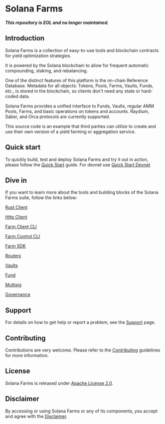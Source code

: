 # Solana Farms

**_This repository is EOL and no longer maintained._**

## Introduction

Solana Farms is a collection of easy-to-use tools and blockchain contracts for yield optimization strategies.

It is powered by the Solana blockchain to allow for frequent automatic compounding, staking, and rebalancing.

One of the distinct features of this platform is the on-chain Reference Database. Metadata for all objects: Tokens, Pools, Farms, Vaults, Funds, etc., is stored in the blockchain, so clients don't need any state or hard-coded data.

Solana Farms provides a unified interface to Funds, Vaults, regular AMM Pools, Farms, and basic operations on tokens and accounts. Raydium, Saber, and Orca protocols are currently supported.

This source code is an example that third parties can utilize to create and use their own version of a yield farming or aggregation service.

## Quick start

To quickly build, test and deploy Solana Farms and try it out in action, please follow the [Quick Start](https://github.com/solana-labs/farms/blob/master/docs/quick_start.md) guide.
For devnet use [Quick Start Devnet](https://github.com/solana-labs/farms/blob/master/docs/quick_start_devnet.md)

## Dive in

If you want to learn more about the tools and building blocks of the Solana Farms suite, follow the links below:

[Rust Client](https://github.com/solana-labs/farms/blob/master/docs/rust_client.md)

[Http Client](https://github.com/solana-labs/farms/blob/master/docs/http_client.md)

[Farm Client CLI](https://github.com/solana-labs/farms/blob/master/docs/farm_client_cli.md)

[Farm Control CLI](https://github.com/solana-labs/farms/blob/master/docs/farm_ctrl_cli.md)

[Farm SDK](https://github.com/solana-labs/farms/blob/master/docs/sdk.md)

[Routers](https://github.com/solana-labs/farms/blob/master/docs/routers.md)

[Vaults](https://github.com/solana-labs/farms/blob/master/docs/vaults.md)

[Fund](https://github.com/solana-labs/farms/blob/master/docs/fund.md)

[Multisig](https://github.com/solana-labs/farms/blob/master/docs/multisig.md)

[Governance](https://github.com/solana-labs/farms/blob/master/docs/governance.md)

## Support

For details on how to get help or report a problem, see the [Support](https://github.com/solana-labs/farms/blob/master/docs/support.md) page.

## Contributing

Contributions are very welcome. Please refer to the [Contributing](https://github.com/solana-labs/solana/blob/master/CONTRIBUTING.md) guidelines for more information.

## License

Solana Farms is released under [Apache License 2.0](https://github.com/solana-labs/farms/blob/master/LICENSE).

## Disclaimer

By accessing or using Solana Farms or any of its components, you accept and agree with the [Disclaimer](https://github.com/solana-labs/farms/blob/master/docs/disclaimer.md).
